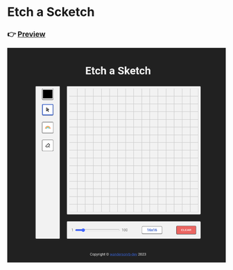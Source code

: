 # Etch a Scketch

### 👉 [Preview](https://wandersonrb-dev.github.io/etch-a-sketch/index.html)

![Etch-a-sketch final look](./images/etch-a-sketch.png)
